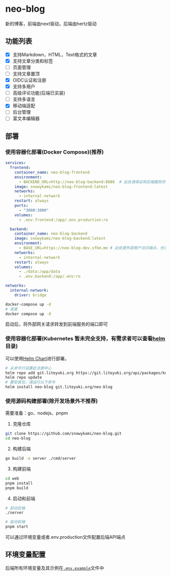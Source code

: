 # neo-blog
新的博客，前端由next驱动，后端由hertz驱动

## 功能列表

- [x] 支持Markdown，HTML，Text格式的文章
- [x] 支持文章分类和标签
- [ ] 页面管理
- [ ] 支持文章置顶
- [x] OIDC认证和注册
- [x] 支持多用户
- [ ] 高级评论功能(后端已实装)
- [ ] 支持多语言
- [x] 移动端适配
- [ ] 后台管理
- [ ] 富文本编辑器

## 部署

### 使用容器化部署(Docker Compose)(推荐)

```yaml
services:
  frontend:
    container_name: neo-blog-frontend
    environment:
      - BACKEND_URL=http://neo-blog-backend:8888  # 此处请保证和后端服务的名称一致
    image: snowykami/neo-blog-frontend:latest
    networks:
      - internal-network
    restart: always
    ports:
      - "3000:3000"
    volumes:
      - .env.frontend:/app/.env.production:ro

  backend:
    container_name: neo-blog-backend
    image: snowykami/neo-blog-backend:latest
    environment:
      - BASE_URL=https://neo-blog-dev.sfkm.me # 此处是外部用户访问端点，也许你使用了nginx等反向代理
    networks:
      - internal-network
    restart: always
    volumes:
      - ./data:/app/data
      - .env.backend:/app/.env:ro

networks:
  internal-network:
    driver: bridge
```


```bash
docker-compose up -d
# 或者
docker compose up -d
```

启动后，将外部网关请求转发到前端服务的端口即可

### 使用容器化部署(Kubernetes 暂未完全支持，有需求者可以查看[helm](./helm)目录)

可以使用[Helm Chart](https://artifacthub.io/packages/helm/snowykami/neo-blog)进行部署。

```bash
# 从命令行设置此注册中心
helm repo add git.liteyuki.org https://git.liteyuki.org/api/packages/kubernetes/helm
helm repo update
# 要安装包，请运行以下命令
helm install neo-blog git.liteyuki.org/neo-blog
```

### 使用源码构建部署(除开发场景外不推荐)

需要准备：go、nodejs、pnpm

1. 克隆仓库

```bash
git clone https://github.com/snowykami/neo-blog.git
cd neo-blog
```

2. 构建后端

```bash
go build -o server ./cmd/server
```

3. 构建前端


```bash
cd web
pnpm install
pnpm build
```

4. 启动和前端

```bash
# 启动后端
./server 

# 启动前端
pnpm start
```

可以通过环境变量或者.env.production文件配置后端API端点

## 环境变量配置
后端所有环境变量及其示例在[`.env.example`](./.env.example)文件中